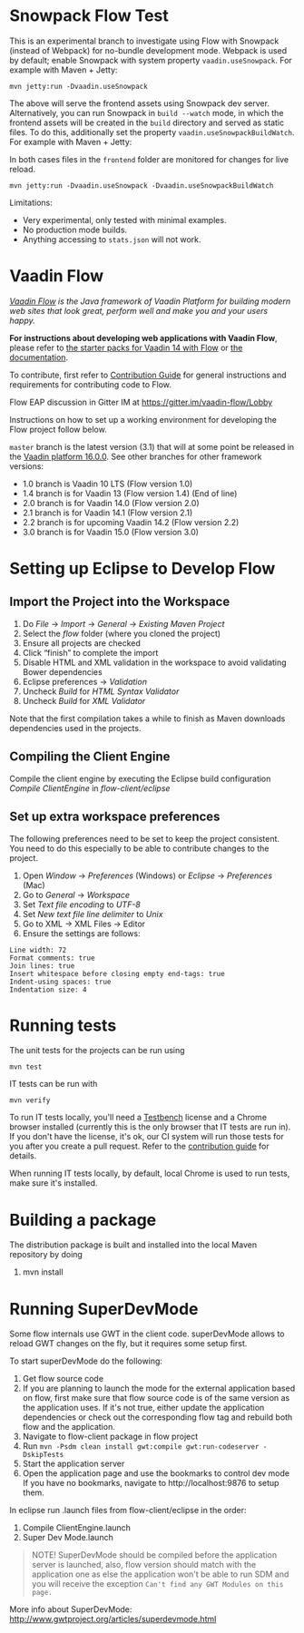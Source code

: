 Snowpack Flow Test
======
This is an experimental branch to investigate using Flow with Snowpack (instead of Webpack) for no-bundle development mode.
Webpack is used by default; enable Snowpack with system property `vaadin.useSnowpack`. For example with Maven + Jetty:

<pre><code>mvn jetty:run -Dvaadin.useSnowpack</code></pre>

The above will serve the frontend assets using Snowpack dev server. Alternatively, you can run 
Snowpack in `build --watch` mode, in which the frontend assets will be created in the 
`build` directory and served as static files. To do this, additionally set the property 
`vaadin.useSnowpackBuildWatch`. For example with Maven + Jetty:

In both cases files in the `frontend` folder are monitored for changes for live reload.

<pre><code>mvn jetty:run -Dvaadin.useSnowpack -Dvaadin.useSnowpackBuildWatch</code></pre>

Limitations:
* Very experimental, only tested with minimal examples.
* No production mode builds.
* Anything accessing to `stats.json` will not work.

Vaadin Flow
======
*[Vaadin Flow](https://vaadin.com/flow) is the Java framework of Vaadin Platform for building modern web sites that look great, perform well and make you and your users happy.*

**For instructions about developing web applications with Vaadin Flow**, please refer to [the starter packs for Vaadin 14 with Flow](https://vaadin.com/start) or [the documentation](https://vaadin.com/docs/flow/Overview.html).

To contribute, first refer to [Contribution Guide](/CONTRIBUTING.md)
for general instructions and requirements for contributing code to Flow.

Flow EAP discussion in Gitter IM at https://gitter.im/vaadin-flow/Lobby

Instructions on how to set up a working environment for developing the Flow project follow below.

`master` branch is the latest version (3.1) that will at some point be released in the [Vaadin platform 16.0.0](https://github.com/vaadin/platform). 
See other branches for other framework versions:
* 1.0 branch is Vaadin 10 LTS (Flow version 1.0)
* 1.4 branch is for Vaadin 13 (Flow version 1.4) (End of line)
* 2.0 branch is for Vaadin 14.0 (Flow version 2.0)
* 2.1 branch is for Vaadin 14.1 (Flow version 2.1)
* 2.2 branch is for upcoming Vaadin 14.2 (Flow version 2.2)
* 3.0 branch is for Vaadin 15.0 (Flow version 3.0)

Setting up Eclipse to Develop Flow
=========

Import the Project into the Workspace
------------
1. Do *File* -> *Import* -> *General* -> *Existing Maven Project*
1. Select the *flow* folder (where you cloned the project)
1. Ensure all projects are checked
1. Click “finish” to complete the import
1. Disable HTML and XML validation in the workspace to avoid validating Bower dependencies
 1. Eclipse preferences -> *Validation*
 1. Uncheck *Build* for *HTML Syntax Validator*
 1. Uncheck *Build* for *XML Validator*


Note that the first compilation takes a while to finish as Maven downloads dependencies used in the projects.

Compiling the Client Engine
--------
Compile the client engine by executing the Eclipse build configuration *Compile ClientEngine* in *flow-client/eclipse*

Set up extra workspace preferences
--------
The following preferences need to be set to keep the project consistent. You need to do this especially to be able to contribute changes to the project.

1. Open *Window* -> *Preferences* (Windows) or *Eclipse* -> *Preferences* (Mac)
1. Go to *General* ->  *Workspace*
 1. Set *Text file encoding* to *UTF-8*
 1. Set *New text file line delimiter* to *Unix*
1. Go to XML -> XML Files -> Editor
 1. Ensure the settings are follows:
<pre><code>Line width: 72
Format comments: true
Join lines: true
Insert whitespace before closing empty end-tags: true
Indent-using spaces: true
Indentation size: 4
</code></pre>

Running tests
=====
The unit tests for the projects can be run using
<pre><code>mvn test</code></pre>

IT tests can be run with
<pre><code>mvn verify</code></pre>

To run IT tests locally, you'll need a [Testbench](https://vaadin.com/testbench) license and a Chrome browser installed (currently this is the only browser that IT tests are run in).
If you don't have the license, it's ok, our CI system will run those tests for you after you create a pull request. 
Refer to the [contribution guide](/CONTRIBUTING.md) for details. 

When running IT tests locally, by default, local Chrome is used to run tests, make sure it's installed.

Building a package
=====
The distribution package is built and installed into the local Maven repository by doing

1. mvn install

Running SuperDevMode
=====
Some flow internals use GWT in the client code. superDevMode allows to reload GWT changes on the fly, but it requires some setup first.

To start superDevMode do the following:

1. Get flow source code
1. If you are planning to launch the mode for the external application based on flow, first make sure that flow source code is of the same version as the application uses.
If it's not true, either update the application dependencies or check out the corresponding flow tag and rebuild both flow and the application.
1. Navigate to flow-client package in flow project
1. Run `mvn -Psdm clean install gwt:compile gwt:run-codeserver -DskipTests`
1. Start the application server
1. Open the application page and use the bookmarks to control dev mode
If you have no bookmarks, navigate to http://localhost:9876 to setup them.

In eclipse run .launch files from flow-client/eclipse in the order:

1. Compile ClientEngine.launch
2. Super Dev Mode.launch

> NOTE! SuperDevMode should be compiled before the application server is launched,
> also, flow version should match with the application one
> as else the application won't be able to run SDM and you will receive the
> exception `Can't find any GWT Modules on this page.`

More info about SuperDevMode: http://www.gwtproject.org/articles/superdevmode.html

